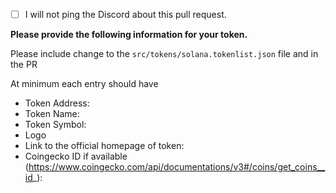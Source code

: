 - [ ] I will not ping the Discord about this pull request.

**Please provide the following information for your token.**

Please include change to the `src/tokens/solana.tokenlist.json` file and in the PR

At minimum each entry should have
* Token Address: 
* Token Name: 
* Token Symbol: 
* Logo
* Link to the official homepage of token:
* Coingecko ID if available (https://www.coingecko.com/api/documentations/v3#/coins/get_coins__id_):

